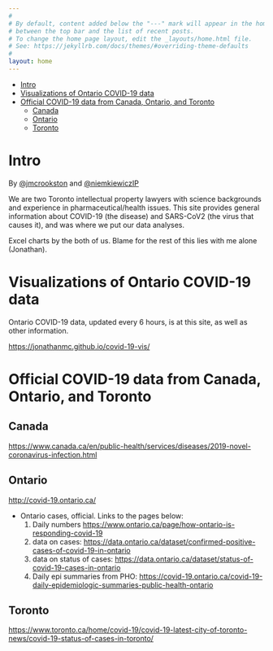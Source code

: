 ```yaml
---
#
# By default, content added below the "---" mark will appear in the home page
# between the top bar and the list of recent posts.
# To change the home page layout, edit the _layouts/home.html file.
# See: https://jekyllrb.com/docs/themes/#overriding-theme-defaults
#
layout: home
---
```


<!-- TOC START min:1 max:4 link:true asterisk:false update:true -->
- [Intro](#intro)
- [Visualizations of Ontario COVID-19 data](#visualizations-of-ontario-covid-19-data)
- [Official COVID-19 data from Canada, Ontario, and Toronto](#official-covid-19-data-from-canada-ontario-and-toronto)
  - [Canada](#canada)
  - [Ontario](#ontario)
  - [Toronto](#toronto)
<!-- TOC END -->


# Intro

By [@jmcrookston](https://twitter.com/jmcrookston) and [@niemkiewiczIP](https://twitter.com/niemkiewiczIP)  

We are two Toronto intellectual property lawyers with science backgrounds and experience in pharmaceutical/health issues. This site provides general information about COVID-19 (the disease) and SARS-CoV2 (the virus that causes it), and was where we put our data analyses.

Excel charts by the both of us. Blame for the rest of this lies with me alone (Jonathan).


# Visualizations of Ontario COVID-19 data

Ontario COVID-19 data, updated every 6 hours, is at this site, as well as other information.

<https://jonathanmc.github.io/covid-19-vis/>


# Official COVID-19 data from Canada, Ontario, and Toronto

## Canada

<https://www.canada.ca/en/public-health/services/diseases/2019-novel-coronavirus-infection.html>


## Ontario

<http://covid-19.ontario.ca/>
- Ontario cases, official. Links to the pages below:
  1. Daily numbers <https://www.ontario.ca/page/how-ontario-is-responding-covid-19>
  1. data on cases: <https://data.ontario.ca/dataset/confirmed-positive-cases-of-covid-19-in-ontario>
  1. data on status of cases: <https://data.ontario.ca/dataset/status-of-covid-19-cases-in-ontario>
  1. Daily epi summaries from PHO: <https://covid-19.ontario.ca/covid-19-daily-epidemiologic-summaries-public-health-ontario>


## Toronto

<https://www.toronto.ca/home/covid-19/covid-19-latest-city-of-toronto-news/covid-19-status-of-cases-in-toronto/>
